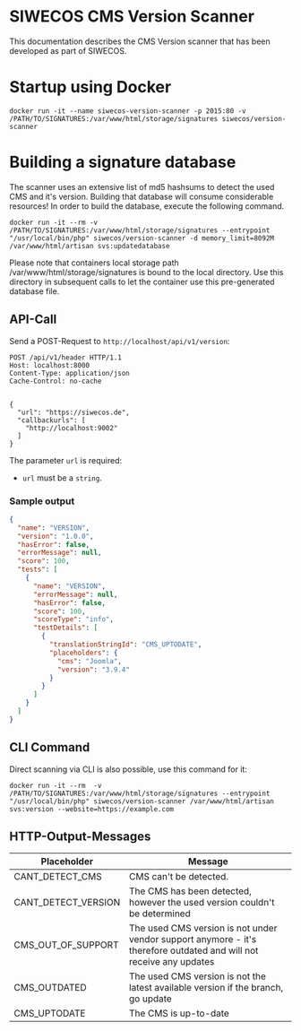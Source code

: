 # SIWECOS CMS Version Scanner

This documentation describes the CMS Version scanner that has been developed as part of SIWECOS.

# Startup using Docker

`docker run -it --name siwecos-version-scanner -p 2015:80 -v /PATH/TO/SIGNATURES:/var/www/html/storage/signatures siwecos/version-scanner`

# Building a signature database

The scanner uses an extensive list of md5 hashsums to detect the used CMS and it's version. Building that database will consume considerable resources!
In order to build the database, execute the following command.

`docker run -it --rm -v /PATH/TO/SIGNATURES:/var/www/html/storage/signatures --entrypoint "/usr/local/bin/php" siwecos/version-scanner -d memory_limit=8092M /var/www/html/artisan svs:updatedatabase`

Please note that containers local storage path /var/www/html/storage/signatures is bound to the local directory. Use this directory in subsequent calls to let the container use this pre-generated database file.

## API-Call

Send a POST-Request to `http://localhost/api/v1/version`:

```
POST /api/v1/header HTTP/1.1
Host: localhost:8000
Content-Type: application/json
Cache-Control: no-cache


{
  "url": "https://siwecos.de",
  "callbackurls": [
    "http://localhost:9002"
  ]
}
```

The parameter `url` is required:

- `url` must be a `string`.

### Sample output

```json
{
  "name": "VERSION",
  "version": "1.0.0",
  "hasError": false,
  "errorMessage": null,
  "score": 100,
  "tests": [
    {
      "name": "VERSION",
      "errorMessage": null,
      "hasError": false,
      "score": 100,
      "scoreType": "info",
      "testDetails": [
        {
          "translationStringId": "CMS_UPTODATE",
          "placeholders": {
            "cms": "Joomla",
            "version": "3.9.4"
          }
        }
      ]
    }
  ]
}
```
## CLI Command

Direct scanning via CLI is also possible, use this command for it:

`docker run -it --rm  -v /PATH/TO/SIGNATURES:/var/www/html/storage/signatures --entrypoint "/usr/local/bin/php" siwecos/version-scanner /var/www/html/artisan svs:version --website=https://example.com`

## HTTP-Output-Messages

| Placeholder         | Message                                                                                                             |
| ------------------- | ------------------------------------------------------------------------------------------------------------------- |
| CANT_DETECT_CMS     | CMS can't be detected.                                                                                              |
| CANT_DETECT_VERSION | The CMS has been detected, however the used version couldn't be determined                                          |
| CMS_OUT_OF_SUPPORT  | The used CMS version is not under vendor support anymore - it's therefore outdated and will not receive any updates |
| CMS_OUTDATED        | The used CMS version is not the latest available version if the branch, go update                                   |
| CMS_UPTODATE        | The CMS is up-to-date                                                                                               |
